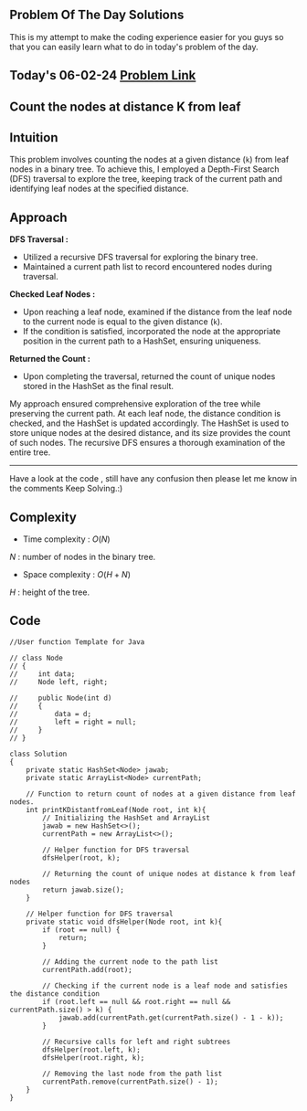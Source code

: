 ## Problem Of The Day Solutions

This is my attempt to make the coding experience easier for you guys so that you can easily learn what to do in today's problem of the day.

## Today's 06-02-24 [Problem Link](https://www.geeksforgeeks.org/problems/node-at-distance/1)
## Count the nodes at distance K from leaf

## Intuition

This problem involves counting the nodes at a given distance (`k`) from leaf nodes in a binary tree. To achieve this, I employed a Depth-First Search (DFS) traversal to explore the tree, keeping track of the current path and identifying leaf nodes at the specified distance.

## Approach

 **DFS Traversal :**
   - Utilized a recursive DFS traversal for exploring the binary tree.
   - Maintained a current path list to record encountered nodes during traversal.

**Checked Leaf Nodes :**
   - Upon reaching a leaf node, examined if the distance from the leaf node to the current node is equal to the given distance (`k`).
   - If the condition is satisfied, incorporated the node at the appropriate position in the current path to a HashSet, ensuring uniqueness.

**Returned the Count :**
   - Upon completing the traversal, returned the count of unique nodes stored in the HashSet as the final result.

My approach ensured comprehensive exploration of the tree while preserving the current path. At each leaf node, the distance condition is checked, and the HashSet is updated accordingly. The HashSet is used to store unique nodes at the desired distance, and its size provides the count of such nodes. The recursive DFS ensures a thorough examination of the entire tree.

---
Have a look at the code , still have any confusion then please let me know in the comments
Keep Solving.:)

## Complexity
- Time complexity : $O(N)$
<!-- Add your time complexity here, e.g. $$O())$$ -->

$N$ : number of nodes in the binary tree.

- Space complexity : $O(H + N)$ 
<!-- Add your space complexity here, e.g. $$O(n)$$ -->
$H$ : height of the tree.

## Code 

```
//User function Template for Java

// class Node  
// { 
//     int data; 
//     Node left, right; 
   
//     public Node(int d)  
//     { 
//         data = d; 
//         left = right = null; 
//     } 
// }

class Solution
{
    private static HashSet<Node> jawab;
    private static ArrayList<Node> currentPath;

    // Function to return count of nodes at a given distance from leaf nodes.
    int printKDistantfromLeaf(Node root, int k){
        // Initializing the HashSet and ArrayList
        jawab = new HashSet<>();
        currentPath = new ArrayList<>();

        // Helper function for DFS traversal
        dfsHelper(root, k);

        // Returning the count of unique nodes at distance k from leaf nodes
        return jawab.size();
    }

    // Helper function for DFS traversal
    private static void dfsHelper(Node root, int k){
        if (root == null) {
            return;
        }

        // Adding the current node to the path list
        currentPath.add(root);

        // Checking if the current node is a leaf node and satisfies the distance condition
        if (root.left == null && root.right == null && currentPath.size() > k) {
            jawab.add(currentPath.get(currentPath.size() - 1 - k));
        }

        // Recursive calls for left and right subtrees
        dfsHelper(root.left, k);
        dfsHelper(root.right, k);

        // Removing the last node from the path list
        currentPath.remove(currentPath.size() - 1);
    }
}
```

